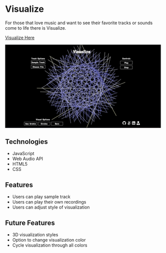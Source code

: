 # Visualize

For those that love music and want to see their favorite tracks or sounds come to life there is Visualize. 

[Visualize Here](gusgutierrez.com/Visualize)

![alt text](./images/desktopView.png)

## Technologies

* JavaScript
* Web Audio API
* HTML5
* CSS

## Features

* Users can play sample track
* Users can play their own recordings
* Users can adjust style of visualization

## Future Features

* 3D visualization styles
* Option to change visualization color
* Cycle visualization through all colors

